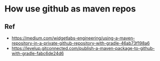 # How use github as maven repos
 

## Ref 

- https://medium.com/widgetlabs-engineering/using-a-maven-repository-in-a-private-github-repository-with-gradle-46ab73f198a6
- https://levelup.gitconnected.com/publish-a-maven-package-to-github-with-gradle-fabc6de24d6

